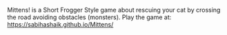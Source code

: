 Mittens! is a Short Frogger Style game about rescuing your cat by crossing the road avoiding obstacles (monsters).
Play the game at: https://sabihashaik.github.io/Mittens/